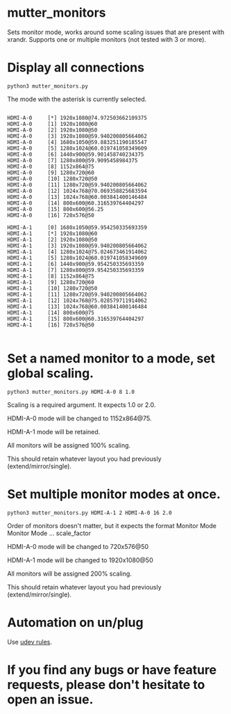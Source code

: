 # mutter_monitors
Sets monitor mode, works around some scaling issues that are present with xrandr. Supports one or multiple monitors (not tested with 3 or more).

# Display all connections

`python3 mutter_monitors.py`

The mode with the asterisk is currently selected.

```

HDMI-A-0 	 [*] 1920x1080@74.972503662109375
HDMI-A-0 	 [1] 1920x1080@60
HDMI-A-0 	 [2] 1920x1080@50
HDMI-A-0 	 [3] 1920x1080@59.940200805664062
HDMI-A-0 	 [4] 1680x1050@59.883251190185547
HDMI-A-0 	 [5] 1280x1024@60.019741058349609
HDMI-A-0 	 [6] 1440x900@59.901458740234375
HDMI-A-0 	 [7] 1280x800@59.9095458984375
HDMI-A-0 	 [8] 1152x864@75
HDMI-A-0 	 [9] 1280x720@60
HDMI-A-0 	 [10] 1280x720@50
HDMI-A-0 	 [11] 1280x720@59.940200805664062
HDMI-A-0 	 [12] 1024x768@70.069358825683594
HDMI-A-0 	 [13] 1024x768@60.003841400146484
HDMI-A-0 	 [14] 800x600@60.316539764404297
HDMI-A-0 	 [15] 800x600@56.25
HDMI-A-0 	 [16] 720x576@50

HDMI-A-1 	 [0] 1680x1050@59.954250335693359
HDMI-A-1 	 [*] 1920x1080@60
HDMI-A-1 	 [2] 1920x1080@50
HDMI-A-1 	 [3] 1920x1080@59.940200805664062
HDMI-A-1 	 [4] 1280x1024@75.024673461914062
HDMI-A-1 	 [5] 1280x1024@60.019741058349609
HDMI-A-1 	 [6] 1440x900@59.954250335693359
HDMI-A-1 	 [7] 1280x800@59.954250335693359
HDMI-A-1 	 [8] 1152x864@75
HDMI-A-1 	 [9] 1280x720@60
HDMI-A-1 	 [10] 1280x720@50
HDMI-A-1 	 [11] 1280x720@59.940200805664062
HDMI-A-1 	 [12] 1024x768@75.028579711914062
HDMI-A-1 	 [13] 1024x768@60.003841400146484
HDMI-A-1 	 [14] 800x600@75
HDMI-A-1 	 [15] 800x600@60.316539764404297
HDMI-A-1 	 [16] 720x576@50


```

# Set a named monitor to a mode, set global scaling.

`python3 mutter_monitors.py HDMI-A-0 8 1.0`

Scaling is a required argument. It expects 1.0 or 2.0. 

HDMI-A-0 mode will be changed to 1152x864@75.

HDMI-A-1 mode will be retained.

All monitors will be assigned 100% scaling.

This should retain whatever layout you had previously (extend/mirror/single).


# Set multiple monitor modes at once.

`python3 mutter_monitors.py HDMI-A-1 2 HDMI-A-0 16 2.0`

Order of monitors doesn't matter, but it expects the format Monitor Mode Monitor Mode ... scale_factor

HDMI-A-0 mode will be changed to 720x576@50

HDMI-A-1 mode will be changed to 1920x1080@50

All monitors will be assigned 200% scaling.

This should retain whatever layout you had previously (extend/mirror/single).



# Automation on un/plug

Use [udev rules](https://wiki.archlinux.org/title/Udev#Execute_when_HDMI_cable_is_plugged_in_or_unplugged).


# If you find any bugs or have feature requests, please don't hesitate to open an issue.



